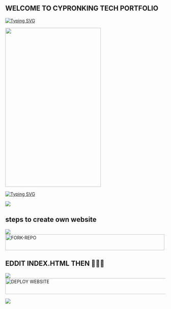 ## WELCOME TO CYPRONKING TECH PORTFOLIO
[![Typing SVG](https://readme-typing-svg.herokuapp.com?font=Rockstar-ExtraBold&size=30&pause=1000&color=red&center=true&vCenter=true&width=815&height=60&lines=🩸⃟+✚+✚+✚+✚+✚+✚+✚+✚+✚+✚+✜+✜+✚+✚+✚+✚)](https://git.io/typing-svg) 
<p align="centre"><img src="https://files.catbox.moe/gl24xq.png" width="300" height="500" />

[![Typing SVG](https://readme-typing-svg.herokuapp.com?font=Rockstar-ExtraBold&size=30&pause=1000&color=red&center=true&vCenter=true&width=815&height=60&lines=CYPRON-TECH`🩸⃟༑༑+𝗪𝗘𝗕`🩸⃟༑༑+𝗖𝗥𝗘𝗔𝗧𝗘𝗗+𝗕𝗬+`🩸⃟༑༑CYPRONKING)](https://git.io/typing-svg) 


<a><img src='https://i.imgur.com/LyHic3i.gif'/></a>
## steps to create own website

<a><img src='https://i.imgur.com/LyHic3i.gif'/></a>
<a href="https://github.com/jtechde/jamestech-new-web-for_beginners/fork"><img title="FORK-REPO" src="https://img.shields.io/badge/FORK-REPO-h?color=blue&style=for-the-badge&logo=iphone" width="500" height="50.45"/></a></p>
## EDDIT INDEX.HTML THEN 💝💗💟

<a><img src='https://i.imgur.com/LyHic3i.gif'/></a>
<a href="https://vercel.com"><img title="DEPLOY WEBSITE" src="https://img.shields.io/badge/DEPLOY-FREE-h?color=red&style=for-the-badge&logo=vessel" width="700" height="50.45"/></a></p>


<a><img src='https://i.imgur.com/LyHic3i.gif'/></a>
